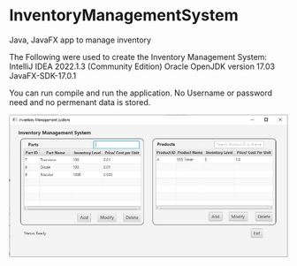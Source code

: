 # InventoryManagementSystem
Java, JavaFX app to manage inventory

The Following were used to create the Inventory Management System:
IntelliJ IDEA 2022.1.3 (Community Edition)
Oracle OpenJDK version 17.03
JavaFX-SDK-17.0.1

You can run compile and run the application. No Username or password need and no permenant data is stored.

![Screenshot](https://github.com/zaynemayfield/InventoryManagementSystem/blob/master/screenshot.jpg)
